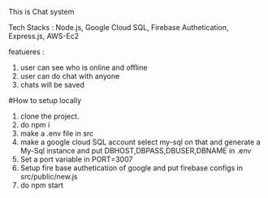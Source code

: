This is Chat system 

Tech Stacks : Node.js, Google Cloud SQL, Firebase Authetication, Express.js, AWS-Ec2

featueres :
1. user can see who is online and offline 
2. user can do chat with anyone 
3. chats will be saved

#How to setup locally
1. clone the project.
2. do npm i
3. make a .env file in src
4. make a google cloud SQL account select my-sql on that and generate a My-Sql instance and put DBHOST,DBPASS,DBUSER,DBNAME in .env
5. Set a port variable in PORT=3007
6. Setup fire base authetication of google and put firebase configs in src/public/new.js 
7. do  npm start

